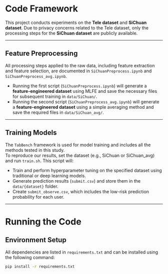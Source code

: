 # Code Framework

This project conducts experiments on the **Tele dataset** and **SiChuan dataset**. Due to privacy concerns related to the Tele dataset, only the processing steps for the **SiChuan dataset** are publicly available.

---

## **Feature Preprocessing**
All processing steps applied to the raw data, including feature extraction and feature selection, are documented in `SiChuanPreprocess.ipynb` and `SiChuanPreprocess_avg.ipynb`.  
- Running the first script (`SiChuanPreprocess.ipynb`) will generate a **feature-engineered dataset** using MLFE and save the necessary files for subsequent training in `data/SiChuan/`.
- Running the second script (`SiChuanPreprocess_avg.ipynb`) will generate a **feature-engineered dataset** using a simple averaging method and save the required files in `data/SiChuan_avg/`.

---

## **Training Models**
The `TabBench` framework is used for model training and includes all the methods tested in this study.  
To reproduce our results, set the dataset (e.g., SiChuan or SiChuan_avg) and run `train.sh`. This script will:
- Train and perform hyperparameter tuning on the specified dataset using traditional or deep learning models.
- Generate prediction results (`submit.csv`) and store them in the `data/{dataset}` folder.
- Create `submit_observe.csv`, which includes the low-risk prediction probability for each user.

---

# **Running the Code**

## **Environment Setup**
All dependencies are listed in `requirements.txt` and can be installed using the following command:
```bash
pip install -r requirements.txt
